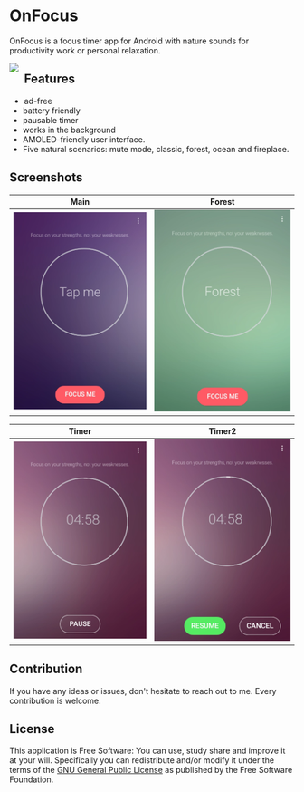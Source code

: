 # OnFocus


OnFocus is a focus timer app for Android with nature sounds for productivity work or personal relaxation.

[<img src="https://upload.wikimedia.org/wikipedia/commons/thumb/c/cd/Get_it_on_Google_play.svg/500px-Get_it_on_Google_play.svg.png" style="float: left; padding-right: 10px;" height="70">](https://play.google.com/store/apps/details?id=com.serktech.onfocus)

## Features

* ad-free
* battery friendly
* pausable timer
* works in the background
* AMOLED-friendly user interface.
* Five natural scenarios: mute mode, classic, forest, ocean and fireplace.


## Screenshots
| Main | Forest |
|:-:|:-:|
| ![First](https://github.com/m7grey/OnFocusApp/blob/master/screenshots/2017-12-11_21-00-19.png?raw=true) | ![Sec](https://github.com/m7grey/OnFocusApp/blob/master/screenshots/2017-12-11_21-00-37.png?raw=true) |

| Timer | Timer2 |
|:-:|:-:|
| ![Third](https://github.com/m7grey/OnFocusApp/blob/master/screenshots/2017-12-11_21-01-09.png?raw=true) | ![Fourth](https://github.com/m7grey/OnFocusApp/blob/master/screenshots/2017-12-11_21-01-18.png?raw=true) |


## Contribution
If you have any ideas or issues, don't hesitate to reach out to me. Every contribution is welcome.


## License

This application is Free Software: You can use, study share and improve it at your
will. Specifically you can redistribute and/or modify it under the terms of the
[GNU General Public License](https://www.gnu.org/licenses/gpl.html) as
published by the Free Software Foundation.


